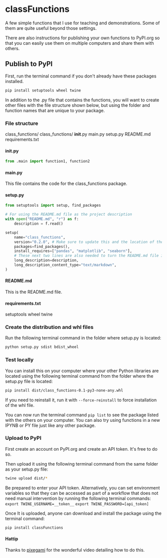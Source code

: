 # classFunctions
A few simple functions that I use for teaching and demonstrations. Some of them are quite useful beyond those settings.

There are also instructions for publishing your own functions to PyPI.org so that you can easily use them on multiple computers and share them with others.

## Publish to PyPI 

First, run the terminal command if you don't already have these packages installed.
```bash
pip install setuptools wheel twine
```


In addition to the .py file that contains the functions, you will want to create other files with the file structure shown below, but using the folder and function names that are unique to your package.

### File structure
class_functions/
    class_functions/
        __init__.py
        main.py
    setup.py
    README.md
    requirements.txt

#### __init__.py
```python 
from .main import function1, function2
```

#### main.py
This file contains the code for the class_functions package.

#### setup.py
```python
from setuptools import setup, find_packages

# For using the README.md file as the project description
with open("README.md", "r") as f:
    description = f.read()

setup(
    name="class_functions",
    version="0.2.0", # Make sure to update this and the location of the whl file for each modification
    packages=find_packages(),
    install_requires=["pandas", "matplotlib", "seaborn"],
    # These next two lines are also needed to turn the README.md file into the project description
    long_description=description,
    long_description_content_type="text/markdown",
)
```

#### README.md 
This is the README.md file.

#### requirements.txt 
setuptools
wheel
twine

### Create the distribution and whl files  
Run the following terminal command in the folder where setup.py is located:
```bash
python setup.py sdist bdist_wheel
```


### Test locally 
You can install this on your computer where your other Python libraries are located using the following terminal command from the folder where the setup.py file is located:
```bash 
pip install dist/class_functions-0.1-py3-none-any.whl
``` 
If you need to reinstall it, run it with `--force-reinstall` to force installation of the whl file.

You can now run the terminal command `pip list` to see the package listed with the others on your computer. You can also try using functions in a new IPYNB or PY file just like any other package.

### Upload to PyPI
First create an account on PyPI.org and create an API token. It's free to do so.

Then upload it using the following terminal command from the same folder as your setup.py file:
```bash
twine upload dist/*
```

Be prepared to enter your API token. Alternatively, you can set environment variables so that they can be accessed as part of a workflow that does not need manual intervention by running the following terminal commands:
`export TWINE_USERNAME=__token__` 
`export TWINE_PASSWORD=[api_token]`

Once It is uploaded, anyone can download and install the package using the terminal command:
```bash
pip install classFunctions
```

#### Hattip
Thanks to [pixegami](https://www.youtube.com/watch?v=Kz6IlDCyOUY&ab_channel=pixegami) for the wonderful video detailing how to do this.